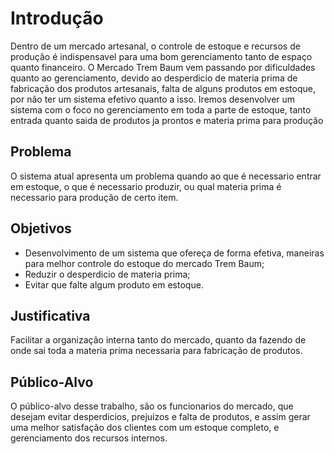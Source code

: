 # Introdução

Dentro de um mercado artesanal, o controle de estoque e recursos de produção é indispensavel para uma bom gerenciamento tanto de espaço quanto financeiro. O Mercado Trem Baum vem passando por dificuldades quanto ao gerenciamento, devido ao desperdicio de materia prima de fabricação dos produtos artesanais, falta de alguns produtos em estoque, por não ter um sistema efetivo quanto a isso.
Iremos desenvolver um sistema com o foco no gerenciamento em toda a parte de estoque, tanto entrada quanto saida de produtos ja prontos e materia prima para produção

## Problema

O sistema atual apresenta um problema quando ao que é necessario entrar em estoque, o que é necessario produzir, ou qual materia prima é necessario para produção de certo item.

## Objetivos

- Desenvolvimento de um sistema que ofereça de forma efetiva, maneiras para melhor controle do estoque do mercado Trem Baum;
- Reduzir o desperdicio de materia prima;
- Evitar que falte algum produto em estoque.

## Justificativa

Facilitar a organização interna tanto do mercado, quanto da fazendo de onde sai toda a materia prima necessaria para fabricação de produtos.

## Público-Alvo

O público-alvo desse trabalho, são os funcionarios do mercado, que desejam evitar desperdicios, prejuizos e falta de produtos, e assim gerar uma melhor satisfação dos clientes com um estoque completo, e gerenciamento dos recursos internos.
